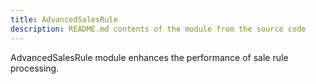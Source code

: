 ```yaml
---
title: AdvancedSalesRule
description: README.md contents of the module from the source code
---
```


AdvancedSalesRule module enhances the performance of sale rule processing.


